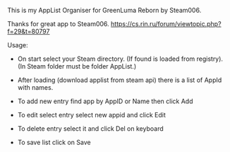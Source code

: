 This is my AppList Organiser for GreenLuma Reborn by Steam006.

Thanks for great app to Steam006.
https://cs.rin.ru/forum/viewtopic.php?f=29&t=80797



Usage:
- On start select your Steam directory. (If found is loaded from registry).
(In Steam folder must be folder AppList.)

- After loading (download applist from steam api) there is a list of AppId with names.

- To add new entry find app by AppID or Name then click Add

- To edit select entry select new appid and click Edit

- To delete entry select it and click Del on keyboard

- To save list click on Save

